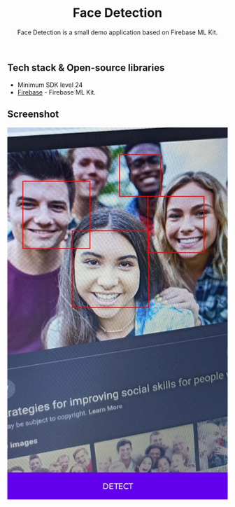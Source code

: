 <h1 align="center">Face Detection</h1>

<p align="center">  
Face Detection is a small demo application based on Firebase ML Kit.</p>
</br>

## Tech stack & Open-source libraries
- Minimum SDK level 24
- [Firebase](https://firebase.google.com/) - Firebase ML Kit.

## Screenshot

![screenshot](ss.jpeg)
